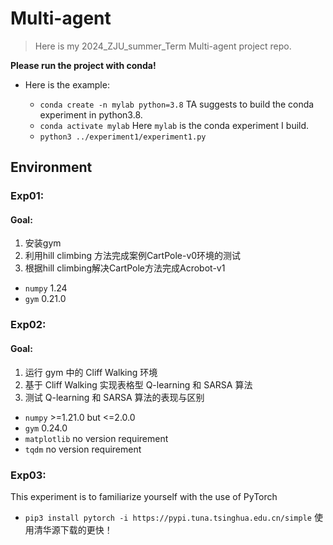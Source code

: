 # Multi-agent


> Here is my 2024_ZJU_summer_Term Multi-agent project repo.

**Please run the project with conda!** 

- Here is the example:

  - `conda create -n mylab python=3.8` TA suggests to build the conda experiment in python3.8.
  - `conda activate mylab` Here `mylab` is the  conda experiment I build.
  - `python3 ../experiment1/experiment1.py` 

## Environment 

### Exp01:

#### Goal:
1. 安装gym
2. 利用hill climbing 方法完成案例CartPole-v0环境的测试
3. 根据hill climbing解决CartPole方法完成Acrobot-v1

- `numpy` 1.24
- `gym` 0.21.0

### Exp02:

#### Goal:
1. 运行 gym 中的 Cliff Walking 环境
2. 基于 Cliff Walking 实现表格型 Q-learning 和 SARSA 算法
3. 测试 Q-learning 和 SARSA 算法的表现与区别

- `numpy` \>=1.21.0 but <=2.0.0
- `gym` 0.24.0
- `matplotlib` no version requirement
- `tqdm` no version requirement

### Exp03:
This experiment is to familiarize yourself with the use of PyTorch
- `pip3 install pytorch -i https://pypi.tuna.tsinghua.edu.cn/simple` 使用清华源下载的更快！
